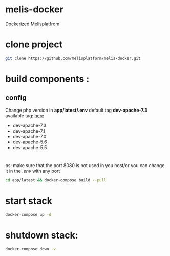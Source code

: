 # melis-docker
Dockerized Melisplatfrom

# clone project
```bash
git clone https://github.com/melisplatform/melis-docker.git
```
# build components :
## config
Change php version in **app/latest/.env** default tag **dev-apache-7.3**
available tag: [here](https://hub.docker.com/repository/docker/melisplatform/melis-docker)
* dev-apache-7.3
* dev-apache-7.1
* dev-apache-7.0
* dev-apache-5.6
* dev-apache-5.5
#
ps: make sure that the port 8080 is not used in you host/or you can change it in the *.env* with any port

```bash
cd app/latest && docker-compose build --pull
```
# start stack
```bash
docker-compose up -d
```
# shutdown stack:
```bash
docker-compose down -v
```

